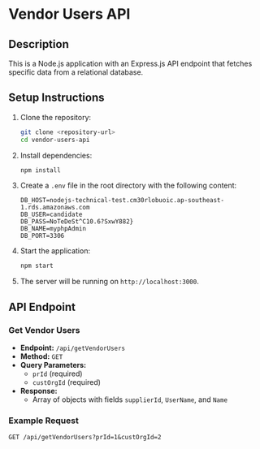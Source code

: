 # Vendor Users API

## Description
This is a Node.js application with an Express.js API endpoint that fetches specific data from a relational database.

## Setup Instructions

1. Clone the repository:
    ```bash
    git clone <repository-url>
    cd vendor-users-api
    ```

2. Install dependencies:
    ```bash
    npm install
    ```

3. Create a `.env` file in the root directory with the following content:
    ```dotenv
    DB_HOST=nodejs-technical-test.cm30rlobuoic.ap-southeast-1.rds.amazonaws.com
    DB_USER=candidate
    DB_PASS=NoTeDeSt^C10.6?SxwY882}
    DB_NAME=myphpAdmin
    DB_PORT=3306
    ```

4. Start the application:
    ```bash
    npm start
    ```

5. The server will be running on `http://localhost:3000`.

## API Endpoint

### Get Vendor Users
- **Endpoint:** `/api/getVendorUsers`
- **Method:** `GET`
- **Query Parameters:**
  - `prId` (required)
  - `custOrgId` (required)
- **Response:**
  - Array of objects with fields `supplierId`, `UserName`, and `Name`

### Example Request

```http
GET /api/getVendorUsers?prId=1&custOrgId=2
